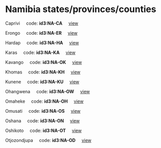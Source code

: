 # Namibia states/provinces/counties
Caprivi&nbsp;&nbsp;&nbsp;&nbsp;&nbsp;code: **id3:NA-CA**&nbsp;&nbsp;&nbsp;&nbsp;&nbsp;[view](../export/geojson/medium/id3/na/ca.geojson)&nbsp;&nbsp;&nbsp;&nbsp;&nbsp;


Erongo&nbsp;&nbsp;&nbsp;&nbsp;&nbsp;code: **id3:NA-ER**&nbsp;&nbsp;&nbsp;&nbsp;&nbsp;[view](../export/geojson/medium/id3/na/er.geojson)&nbsp;&nbsp;&nbsp;&nbsp;&nbsp;


Hardap&nbsp;&nbsp;&nbsp;&nbsp;&nbsp;code: **id3:NA-HA**&nbsp;&nbsp;&nbsp;&nbsp;&nbsp;[view](../export/geojson/medium/id3/na/ha.geojson)&nbsp;&nbsp;&nbsp;&nbsp;&nbsp;


Karas&nbsp;&nbsp;&nbsp;&nbsp;&nbsp;code: **id3:NA-KA**&nbsp;&nbsp;&nbsp;&nbsp;&nbsp;[view](../export/geojson/medium/id3/na/ka.geojson)&nbsp;&nbsp;&nbsp;&nbsp;&nbsp;


Kavango&nbsp;&nbsp;&nbsp;&nbsp;&nbsp;code: **id3:NA-OK**&nbsp;&nbsp;&nbsp;&nbsp;&nbsp;[view](../export/geojson/medium/id3/na/ok.geojson)&nbsp;&nbsp;&nbsp;&nbsp;&nbsp;


Khomas&nbsp;&nbsp;&nbsp;&nbsp;&nbsp;code: **id3:NA-KH**&nbsp;&nbsp;&nbsp;&nbsp;&nbsp;[view](../export/geojson/medium/id3/na/kh.geojson)&nbsp;&nbsp;&nbsp;&nbsp;&nbsp;


Kunene&nbsp;&nbsp;&nbsp;&nbsp;&nbsp;code: **id3:NA-KU**&nbsp;&nbsp;&nbsp;&nbsp;&nbsp;[view](../export/geojson/medium/id3/na/ku.geojson)&nbsp;&nbsp;&nbsp;&nbsp;&nbsp;


Ohangwena&nbsp;&nbsp;&nbsp;&nbsp;&nbsp;code: **id3:NA-OW**&nbsp;&nbsp;&nbsp;&nbsp;&nbsp;[view](../export/geojson/medium/id3/na/ow.geojson)&nbsp;&nbsp;&nbsp;&nbsp;&nbsp;


Omaheke&nbsp;&nbsp;&nbsp;&nbsp;&nbsp;code: **id3:NA-OH**&nbsp;&nbsp;&nbsp;&nbsp;&nbsp;[view](../export/geojson/medium/id3/na/oh.geojson)&nbsp;&nbsp;&nbsp;&nbsp;&nbsp;


Omusati&nbsp;&nbsp;&nbsp;&nbsp;&nbsp;code: **id3:NA-OS**&nbsp;&nbsp;&nbsp;&nbsp;&nbsp;[view](../export/geojson/medium/id3/na/os.geojson)&nbsp;&nbsp;&nbsp;&nbsp;&nbsp;


Oshana&nbsp;&nbsp;&nbsp;&nbsp;&nbsp;code: **id3:NA-ON**&nbsp;&nbsp;&nbsp;&nbsp;&nbsp;[view](../export/geojson/medium/id3/na/on.geojson)&nbsp;&nbsp;&nbsp;&nbsp;&nbsp;


Oshikoto&nbsp;&nbsp;&nbsp;&nbsp;&nbsp;code: **id3:NA-OT**&nbsp;&nbsp;&nbsp;&nbsp;&nbsp;[view](../export/geojson/medium/id3/na/ot.geojson)&nbsp;&nbsp;&nbsp;&nbsp;&nbsp;


Otjozondjupa&nbsp;&nbsp;&nbsp;&nbsp;&nbsp;code: **id3:NA-OD**&nbsp;&nbsp;&nbsp;&nbsp;&nbsp;[view](../export/geojson/medium/id3/na/od.geojson)&nbsp;&nbsp;&nbsp;&nbsp;&nbsp;

